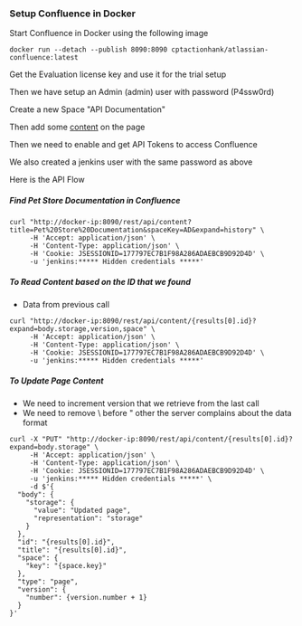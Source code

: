 ### Setup Confluence in Docker

Start Confluence in Docker using the following image

```
docker run --detach --publish 8090:8090 cptactionhank/atlassian-confluence:latest
```
Get the Evaluation license key and use it for the trial setup

Then we have setup an Admin (admin) user with password (P4ssw0rd)

Create a new Space "API Documentation"

Then add some [content](sample.html) on the page

Then we need to enable and get API Tokens to access Confluence

We also created a jenkins user with the same password as above

Here is the API Flow
##### Find Pet Store Documentation in Confluence
```
curl "http://docker-ip:8090/rest/api/content?title=Pet%20Store%20Documentation&spaceKey=AD&expand=history" \
     -H 'Accept: application/json' \
     -H 'Content-Type: application/json' \
     -H 'Cookie: JSESSIONID=177797EC7B1F98A286ADAEBCB9D92D4D' \
     -u 'jenkins:***** Hidden credentials *****'
```

##### To Read Content based on the ID that we found

* Data from previous call
```
curl "http://docker-ip:8090/rest/api/content/{results[0].id}?expand=body.storage,version,space" \
     -H 'Accept: application/json' \
     -H 'Content-Type: application/json' \
     -H 'Cookie: JSESSIONID=177797EC7B1F98A286ADAEBCB9D92D4D' \
     -u 'jenkins:***** Hidden credentials *****'
```

##### To Update Page Content

* We need to increment version that we retrieve from the last call
* We need to remove \ before " other the server complains about the data format

```
curl -X "PUT" "http://docker-ip:8090/rest/api/content/{results[0].id}?expand=body.storage" \
     -H 'Accept: application/json' \
     -H 'Content-Type: application/json' \
     -H 'Cookie: JSESSIONID=177797EC7B1F98A286ADAEBCB9D92D4D' \
     -u 'jenkins:***** Hidden credentials *****' \
     -d $'{
  "body": {
    "storage": {
      "value": "Updated page",
      "representation": "storage"
    }
  },
  "id": "{results[0].id}",
  "title": "{results[0].id}",
  "space": {
    "key": "{space.key}"
  },
  "type": "page",
  "version": {
    "number": {version.number + 1}
  }
}'
```